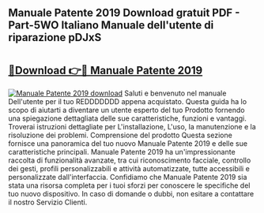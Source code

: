 ## Manuale Patente 2019 Download gratuit PDF - Part-5WO Italiano Manuale dell'utente di riparazione pDJxS

# <h2><a href="http://df9zmm7.blite.top/?on=Manuale+Patente+2019">🔗Download 👉🔴 Manuale Patente 2019</a></h2>

[![Manuale Patente 2019 download](https://i.imgur.com/lujVjoI.png)](http://df9zmm7.blite.top/?on=Manuale+Patente+2019)
Saluti e benvenuto nel manuale Dell'utente per il tuo REDDDDDDD appena acquistato. Questa guida ha lo scopo di aiutarti a diventare un utente esperto del tuo Prodotto fornendo una spiegazione dettagliata delle sue caratteristiche, funzioni e vantaggi. Troverai istruzioni dettagliate per L'installazione, L'uso, la manutenzione e la risoluzione dei problemi. Comprensione del prodotto Questa sezione fornisce una panoramica del tuo nuovo Manuale Patente 2019 e delle sue caratteristiche principali. Manuale Patente 2019 ha un'impressionante raccolta di funzionalità avanzate, tra cui riconoscimento facciale, controllo dei gesti, profili personalizzabili e attività automatizzate, tutte accessibili e personalizzate dall'interfaccia. Confidiamo che Manuale Patente 2019 sia stata una risorsa completa per i tuoi sforzi per conoscere le specifiche del tuo nuovo dispositivo. In caso di domande o dubbi, non esitare a contattare il nostro Servizio Clienti.
